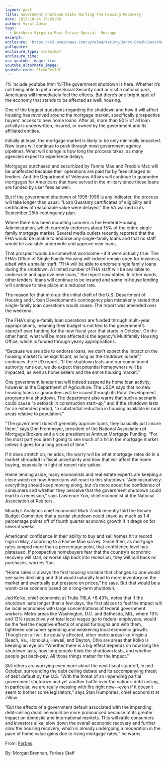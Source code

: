 ```yaml
---
layout: post
title: Government Shutdown Risks Hurting The Housing Recovery
date: 2013-10-04 17:43:00
author: Vyral Admin
tags:
  - Northern Virginia Real Estate Special  Message
excerpt:
enclosure: 'https://s3.amazonaws.com/vyralmarketing/Janet+Gresh/Government+Shutdown+Risks+Hurting+The+Housing+Recovery.mp4'
pullquote:
enclosure_type: video/mp4
enclosure_time:
use_youtube_image: true
youtube_alternate_image:
youtube_code: 9lcmKEmsIUI
---
```



{% include youtube.html %}The government shutdown is here. Whether it’s not being able to get a new Social Security card or visit a national park, Americans will immediately feel the effects. But there’s one bright spot of the economy that stands to be affected as well: housing.

One of the biggest questions regarding the shutdown and how it will affect housing has revolved around the mortgage market, specifically prospective buyers’ access to new home loans. After all, more than 90% of all loan activity is underwritten, insured, or owned by the government and its affiliated entities.

Initially at least, the mortgage market is likely to be only minimally impacted. New loans will continue to push through most government agency pipelines. What will change is how long the process takes, as many agencies expect to experience delays.

Mortgages purchased and securitized by Fannie Mae and Freddie Mac will be unaffected because their operations are paid for by fees charged to lenders. And the Department of Veterans Affairs will continue to guarantee mortgages for Americans that have served in the military since these loans are funded by user fees as well.

But if the government shutdown of 1995-1996 is any indicator, the process will take longer than usual. “Loan Guaranty certificates of eligibility and certificates of reasonable value were delayed,” the VA warned in its September 25th contingency plan.

Where there has been mounting concern is the Federal Housing Administration, which currently endorses about 15% of the entire single-family mortgage market. Several media outlets recently reported that the FHA would be unable to endorse any single-family loans and that no staff would be available underwrite and approve new loans.

That prospect would be somewhat worrisome – if it were actually true. The FHA’s Office of Single Family Housing will indeed remain open for business, albeit with a smaller staff. “FHA will be able to endorse single family loans during the shutdown. A limited number of FHA staff will be available to underwrite and approve new loans,” the report now states. In other words, other lenders’ loans will continue to be insured and some in-house lending will continue to take place at a reduced rate.

The reason for that mix-up: the initial draft of the U.S. Department of Housing and Urban Development’s contingency plan mistakenly stated that single-family loan operations would cease. The report was amended over the weekend.

The FHA’s single-family loan operations are funded through multi-year appropriations, meaning their budget is not tied to the government’s standoff over funding for the new fiscal year that starts in October. On the other hand, what will be more affected is the agency’s Multifamily Housing Office, which is funded through yearly appropriations.

“Because we are able to endorse loans, we don’t expect the impact on the housing market to be significant, as long as the shutdown is brief,” continues the HUD report. “If the shutdown lasts and our commitment authority runs out, we do expect that potential homeowners will be impacted, as well as home sellers and the entire housing market.”

One government lender that will indeed suspend its home loan activity, however, is the Department of Agriculture. The USDA says that no new housing loans or guarantees will be issued through its Rural Development programs in a shutdown. The department also warns that such a scenario could cause “a setback in construction start-up,” and if the shutdown lasts for an extended period, “a substantial reduction in housing available in rural areas relative to population.”

“The government doesn’t generally approve loans, they basically just insure them,” says Don Frommeyer, president of the National Association of Mortgage Brokers and a vice president at Amtrust Mortgage Funding. “For the most part you aren’t going to see much of a hit in the mortgage market unless it goes for a long period of time.”

If it does stretch on, he adds, the worry will be what mortgage rates do in a market shrouded in fiscal uncertainty and how that will affect the home buying, especially in light of recent rate spikes.

Home lending aside, many economists and real estate experts are keeping a close watch on how Americans will react to this shutdown. “Administratively everything should keep moving along, but it’s more about the confidence of consumers and whether they perceive that the government shutdown could lead to a recession,” says Lawrence Yun, chief economist at the National Association of Realtors.

Moody’s Analytics chief economist Mark Zandi recently told the Senate Budget Committee that a partial shutdown could shave as much as 1.4 percentage points off of fourth quarter economic growth if it drags on for several weeks.

Americans’ confidence in their ability to buy and sell homes hit a record high in May, according to a Fannie Mae survey. Since then, as mortgage rates jumped more than a percentage point, that confidence level has plateaued.  If prospective homebuyers fear that the country’s economic recovery will stall, or worse slip back into recession, they will pull back on purchases, worries Yun.

“Home sales is always the first housing variable that changes so one would see sales declining and that would naturally lead to more inventory on the market and eventually put pressure on prices,” he says. But that would be a worst-case scenario based on a long-term shutdown.

Jed Kolko, chief economist at Trulia TRLA +6.43%, notes that if the shutdown lasts longer than a few days, the first places to feel the impact will be local economies with large concentrations of federal government workers. Metro areas like Washington, D.C. and Bethesda, Md., where 19% and 13% respectively of total local wages go to federal employees, would be the feel the negative effects of unpaid furloughs and with them, tightened consumer spending and weakening local economic growth. Though not all will be equally affected, other metro areas like Virginia Beach, Va., Honolulu, Hawaii, and Dayton, Ohio are areas that Kolko is keeping an eye on: “Whether there is a big effect depends on how long the shutdown lasts, how long people think the shutdown lasts, and whether people get back-pay. All those things matter for the impact.”

Still others are worrying even more about the next fiscal standoff, in  mid-October, surrounding the debt ceiling debate and its accompanying threat of debt default by the U.S.  ”With the threat of an impending partial government shutdown and yet another battle over the nation’s debt ceiling, in particular, we are really messing with fire right now—even if it doesn’t seem to bother some legislators,” says Stan Humphries, chief economist at Zillow.

“But the effects of a government default associated with the impending debt-ceiling deadline would be more pronounced because of its greater impact on domestic and international markets. This will rattle consumers and investors alike, slow down the overall economic recovery and further slow the housing recovery, which is already undergoing a moderation in the pace of home value gains due to rising mortgage rates,” he warns.

From: [Forbes](http://www.forbes.com/sites/morganbrennan/2013/10/01/heres-how-the-government-shutdown-will-affect-housing/)

By:  Morgan Brennan, Forbes Staff